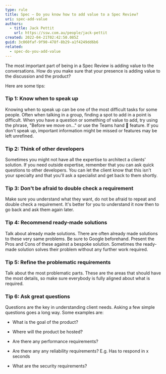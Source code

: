 ```yaml
---
type: rule
title: Spec – Do you know how to add value to a Spec Review?
uri: spec-add-value
authors:
  - title: Jack Pettit
    url: https://ssw.com.au/people/jack-pettit
created: 2022-04-21T02:42:50.085Z
guid: 3c060faf-9f90-478f-8b29-a1f4249dd6b6
related: 
  - spec-do-you-add-value
---
```


The most important part of being in a Spec Review is adding value to the conversations. How do you make sure that your presence is adding value to the discussion and the product? 

Here are some tips:

<!--endintro-->

### Tip 1: Know when to speak up

Knowing when to speak up can be one of the most difficult tasks for some people. Often when talking in a group, finding a spot to add in a point is difficult. When you have a question or something of value to add, try using the phrase, "Before we move on..." or use the Teams hand 👋 feature. If you don't speak up, important information might be missed or features may be left unrefined.

### Tip 2: Think of other developers

Sometimes you might not have all the expertise to architect a clients' solution. If you need outside expertise, remember that you can ask quick questions to other developers. You can let the client know that this isn't your specialty and that you'll ask a specialist and get back to them shortly.

### Tip 3: Don't be afraid to double check a requirement

Make sure you understand what they want, do not be afraid to repeat and double check a requirement. It's better for you to understand it now then to go back and ask them again later. 

### Tip 4: Recommend ready-made solutions

Talk about already made solutions. There are often already made solutions to these very same problems. Be sure to Google beforehand. Present the Pros and Cons of these against a bespoke solution. Sometimes the ready-made solution solves their problem without any further work required.    

### Tip 5: Refine the problematic requirements

Talk about the most problematic parts. These are the areas that should have the most details, so make sure everybody is fully aligned about what is required.

### Tip 6: Ask great questions 

Questions are the key in understanding client needs. Asking a few simple questions goes a long way. Some examples are: 

- What is the goal of the product?

- Where will the product be hosted? 

- Are there any performance requirements?

- Are there any any reliability requirements?  E.g. Has to respond in x seconds

- What are the security requirements?
